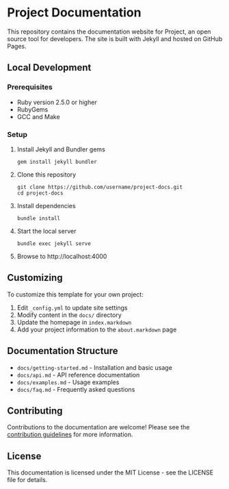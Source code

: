 # Project Documentation

This repository contains the documentation website for Project, an open source tool for developers. The site is built with Jekyll and hosted on GitHub Pages.

## Local Development

### Prerequisites

- Ruby version 2.5.0 or higher
- RubyGems
- GCC and Make

### Setup

1. Install Jekyll and Bundler gems
   ```
   gem install jekyll bundler
   ```

2. Clone this repository
   ```
   git clone https://github.com/username/project-docs.git
   cd project-docs
   ```

3. Install dependencies
   ```
   bundle install
   ```

4. Start the local server
   ```
   bundle exec jekyll serve
   ```

5. Browse to http://localhost:4000

## Customizing

To customize this template for your own project:

1. Edit `_config.yml` to update site settings
2. Modify content in the `docs/` directory
3. Update the homepage in `index.markdown`
4. Add your project information to the `about.markdown` page

## Documentation Structure

- `docs/getting-started.md` - Installation and basic usage
- `docs/api.md` - API reference documentation
- `docs/examples.md` - Usage examples
- `docs/faq.md` - Frequently asked questions

## Contributing

Contributions to the documentation are welcome! Please see the [contribution guidelines](https://github.com/username/project/blob/main/CONTRIBUTING.md) for more information.

## License

This documentation is licensed under the MIT License - see the LICENSE file for details.